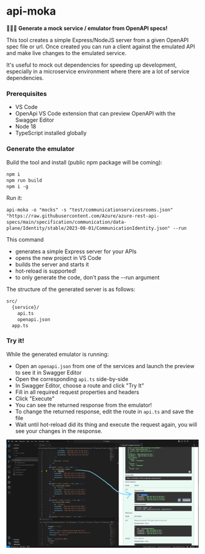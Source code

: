 # api-moka

👷🏻‍♂️ **Generate a mock service / emulator from OpenAPI specs!**

This tool creates a simple Express/NodeJS server from a given OpenAPI spec file or url. Once created you can run a client against the emulated API and make live changes to the emulated service.

It's useful to mock out dependencies for speeding up development, especially in a microservice environment where there are a lot of service dependencies.

### Prerequisites

- VS Code
- OpenApi VS Code extension that can preview OpenAPI with the Swagger Editor
- Node 18
- TypeScript installed globally

### Generate the emulator

Build the tool and install (public npm package will be coming):

```
npm i
npm run build
npm i -g
```

Run it:

```
api-moka -o "mocks" -s "test/communicationservicesrooms.json" "https://raw.githubusercontent.com/Azure/azure-rest-api-specs/main/specification/communication/data-plane/Identity/stable/2023-08-01/CommunicationIdentity.json" --run
```

This command

- generates a simple Express server for your APIs
- opens the new project in VS Code
- builds the server and starts it
- hot-reload is supported!
- to only generate the code, don't pass the --run argument

The structure of the generated server is as follows:

```
src/
  {service}/
    api.ts
    openapi.json
  app.ts
```

### Try it!

While the generated emulator is running:

- Open an `openapi.json` from one of the services and launch the preview to see it in Swagger Editor
- Open the corresponding `api.ts` side-by-side
- In Swagger Editor, choose a route and click "Try It"
- Fill in all required request properties and headers
- Click "Execute"
- You can see the returned response from the emulator!
- To change the returned response, edit the route in `api.ts` and save the file
- Wait until hot-reload did its thing and execute the request again, you will see your changes in the response.

![VS Code screenshot](vscode.png)
